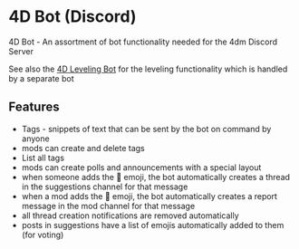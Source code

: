 # 4D Bot (Discord)
4D Bot - An assortment of bot functionality needed for the 4dm Discord Server

See also the [4D Leveling Bot](//github.com/4dMinerCommunity/4dm-leveling) for the leveling functionality which is handled by a separate bot

## Features

- Tags - snippets of text that can be sent by the bot on command by anyone
- mods can create and delete tags
- List all tags
- mods can create polls and announcements with a special layout
- when someone adds the 🧵 emoji, the bot automatically creates a thread in the suggestions channel for that message
- when a mod adds the 🚨 emoji, the bot automatically creates a report message in the mod channel for that message
- all thread creation notifications are removed automatically
- posts in suggestions have a list of emojis automatically added to them (for voting)
